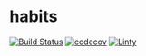 # habits

[![Build Status](https://travis-ci.org/glenwinters/habits.svg?branch=master)](https://travis-ci.org/glenwinters/habits)
[![codecov](https://codecov.io/gh/glenwinters/habits/branch/master/graph/badge.svg)](https://codecov.io/gh/glenwinters/habits)
[![Linty](https://www.lintyapp.com/repo/glenwinters/habits/badge.svg)](https://www.lintyapp.com/repo/glenwinters/habits)
